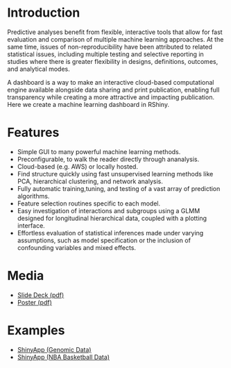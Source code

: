 # Introduction

Predictive analyses benefit from flexible, interactive tools that allow for fast evaluation and comparison of multiple machine learning approaches. At the same time, issues of non-reproducibility have been attributed to related statistical issues, including multiple testing and selective reporting in studies where there is greater flexibility in designs, definitions, outcomes, and analytical modes.

A dashboard is a way to make an interactive cloud-based computational engine available alongside data sharing and print publication, enabling full transparency while creating a more attractive and impacting publication. Here we create a machine learning dashboard in RShiny.


# Features
- Simple GUI to many powerful machine learning methods.
- Preconfigurable, to walk the reader directly through ananalysis.
- Cloud-based (e.g. AWS) or locally hosted.
- Find structure quickly using fast unsupervised learning methods like PCA, hierarchical clustering, and network analysis.
- Fully automatic training,tuning, and testing of a vast array of prediction algorithms.
- Feature selection routines specific to each model.
- Easy investigation of interactions and subgroups using a GLMM designed for longitudinal hierarchical data, coupled with a plotting interface.
- Effortless evaluation of statistical inferences made under varying assumptions, such as model specification or the inclusion of confounding variables and mixed effects.

# Media
- [Slide Deck (pdf)](https://drive.google.com/open?id=0B_PCdKnIVZiDU19sSlcydV9IVDQ)
- [Poster (pdf)](https://drive.google.com/open?id=0B_PCdKnIVZiDOHVnbjFZYndoMjA)

# Examples
- [ShinyApp (Genomic Data)](https://nwisniewski.shinyapps.io/ShinyMOD_v1_0/)
- [ShinyApp (NBA Basketball Data)](https://nwisniewski.shinyapps.io/ShinyNBA_v1_0/)
